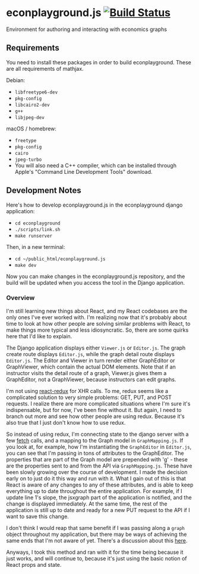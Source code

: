# econplayground.js [![Build Status](https://travis-ci.org/ccnmtl/econplayground.js.svg?branch=master)](https://travis-ci.org/ccnmtl/econplayground.js)

Environment for authoring and interacting with economics graphs

## Requirements
You need to install these packages in order to build
econplayground. These are all requirements of mathjax.

Debian:
* `libfreetype6-dev`
* `pkg-config`
* `libcairo2-dev`
* `g++`
* `libjpeg-dev`

macOS / homebrew:
* `freetype`
* `pkg-config`
* `cairo`
* `jpeg-turbo`
* You will also need a C++ compiler, which can be installed through Apple's "Command Line Development Tools" download.

## Development Notes
Here's how to develop econplayground.js in the econplayground django application:

* `cd econplayground`
* `./scripts/link.sh`
* `make runserver`

Then, in a new terminal:

* `cd ~/public_html/econplayground.js`
* `make dev`

Now you can make changes in the econplayground.js repository, and the
build will be updated when you access the tool in the Django application.

### Overview
I'm still learning new things about React, and my React codebases are
the only ones I've ever worked with. I'm realizing now that it's
probably about time to look at how other people are solving similar
problems with React, to make things more typical and less
idiosyncratic.  So, there are some quirks here that I'd like to
explain.

The Django application displays either `Viewer.js` or `Editor.js`. The
graph create route displays `Editor.js`, while the graph detail route
displays `Editor.js`. The Editor and Viewer in turn render either
GraphEditor or GraphViewer, which contain the actual DOM elements.
Note that if an instructor visits the detail route of a graph,
Viewer.js gives them a GraphEditor, not a GraphViewer, because
instructors can edit graphs.

I'm not using [react-redux](https://github.com/reactjs/react-redux)
for XHR calls. To me, redux seems like a complicated solution to
very simple problems: GET, PUT, and POST requests. I realize there are
more complicated situations where I'm sure it's indispensable, but for
now, I've been fine without it. But again, I need to branch out more
and see how other people are using redux. Because it's also true that
I just don't know how to use redux.

So instead of using redux, I'm connecting state to the django server
with a few
[fetch](https://developer.mozilla.org/en-US/docs/Web/API/Fetch_API)
calls, and a mapping to the Graph model in `GraphMapping.js`. If you
look at, for example, how I'm instantiating the `GraphEditor` in
`Editor.js`, you can see that I'm passing in tons of attributes to the
GraphEditor. The properties that are part of the Graph model are
prepended with 'g' - these are the properties sent to and from the API
via `GraphMapping.js`. These have been slowly growing over the course
of development. I made the decision early on to just do it this way
and run with it. What I gain out of this is that React is aware of any
changes to any of these attributes, and is able to keep everything up
to date throughout the entire application. For example, if I update
line 1's slope, the jsxgraph part of the application is notified, and
the change is displayed immediately. At the same time, the rest of the
application is still up to date and ready for a new PUT request to the
API if I want to save this change.

I don't think I would reap that same benefit if I was passing along a
`graph` object throughout my application, but there may be ways of
achieving the same ends that I'm not aware of yet.
There's a discussion about this [here](https://stackoverflow.com/questions/27105257/storing-an-object-in-state-of-a-react-component).

Anyways, I took this method and ran with it for the time being because
it just works, and will continue to, because it's just using the
basic notion of React props and state.
